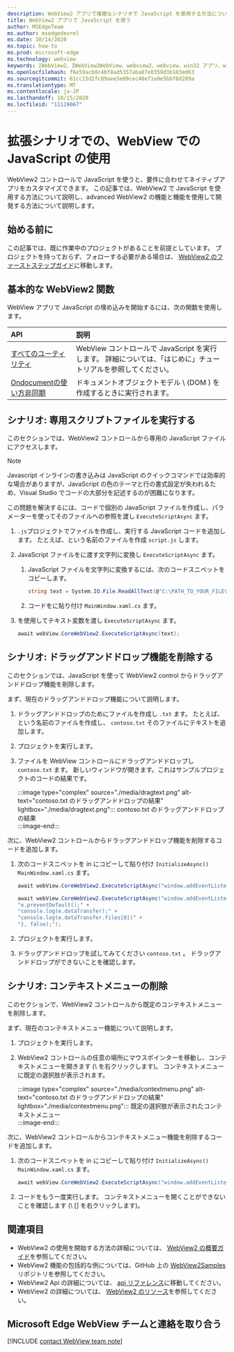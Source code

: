 ```yaml
---
description: WebView2 アプリで複雑なシナリオで JavaScript を使用する方法について説明します。
title: WebView2 アプリで JavaScript を使う
author: MSEdgeTeam
ms.author: msedgedevrel
ms.date: 10/14/2020
ms.topic: how-to
ms.prod: microsoft-edge
ms.technology: webview
keywords: IWebView2、IWebView2WebView、webview2、webview、win32 アプリ、win32、edge、ICoreWebView2、ICoreWebView2Host、browser control、edge html
ms.openlocfilehash: f6e59acb0c4bf8ad5357aba87e0359d3b103ed63
ms.sourcegitcommit: 61cc15d2fc89aee3e09cec48ef1e0e5bbf8d289a
ms.translationtype: MT
ms.contentlocale: ja-JP
ms.lasthandoff: 10/15/2020
ms.locfileid: "11119067"
---
```

# 拡張シナリオでの、WebView での JavaScript の使用  

WebView2 コントロールで JavaScript を使うと、要件に合わせてネイティブアプリをカスタマイズできます。  この記事では、WebView2 で JavaScript を使用する方法について説明し、advanced WebView2 の機能と機能を使用して開発する方法について説明します。  

## 始める前に  

この記事では、既に作業中のプロジェクトがあることを前提としています。  プロジェクトを持っておらず、フォローする必要がある場合は、 [WebView2 のファーストステップガイド][Webview2GettingstartedWpf]に移動します。  

## 基本的な WebView2 関数  

WebView アプリで JavaScript の埋め込みを開始するには、次の関数を使用します。  

| API  | 説明  |
|:--- |:--- |  
| [すべてのユーティリティ][Webview2ReferenceWpf09515MicrosoftWebExecutescriptasync] | WebView コントロールで JavaScript を実行します。 詳細については、「はじめに」チュートリアルを参照してください。 |
| [Ondocumentの使い方非同期][Webview2ReferenceWin3209538Icorewebview2Addscripttoexecuteondocumentcreated] | ドキュメントオブジェクトモデル \ (DOM \) を作成するときに実行されます。 |
      
## シナリオ: 専用スクリプトファイルを実行する  

このセクションでは、WebView2 コントロールから専用の JavaScript ファイルにアクセスします。  

> [!NOTE]
> Javascript インラインの書き込みは JavaScript のクイックコマンドでは効率的な場合がありますが、JavaScript の色のテーマと行の書式設定が失われるため、Visual Studio でコードの大部分を記述するのが困難になります。  

この問題を解決するには、コードで個別の JavaScript ファイルを作成し、パラメーターを使ってそのファイルへの参照を渡し `ExecuteScriptAsync` ます。  

1.  `.js`プロジェクトでファイルを作成し、実行する JavaScript コードを追加します。  たとえば、という名前のファイルを作成 `script.js` します。  
1.  JavaScript ファイルをに渡す文字列に変換し `ExecuteScriptAsync` ます。  
    1.  JavaScript ファイルを文字列に変換するには、次のコードスニペットをコピーします。  
        
        ```csharp
        string text = System.IO.File.ReadAllText(@"C:\PATH_TO_YOUR_FILE\script.js");
        ```  
        
    1.  コードをに貼り付け `MainWindow.xaml.cs` ます。  
1.  を使用してテキスト変数を渡し `ExecuteScriptAsync` ます。  
    
    ```csharp
    await webView.CoreWebView2.ExecuteScriptAsync(text);
    ```  

## シナリオ: ドラッグアンドドロップ機能を削除する  

このセクションでは、JavaScript を使って WebView2 control からドラッグアンドドロップ機能を削除します。  

まず、現在のドラッグアンドドロップ機能について説明します。  

1.  ドラッグアンドドロップのためにファイルを作成し `.txt` ます。  たとえば、という名前のファイルを作成し、 `contoso.txt` そのファイルにテキストを追加します。  
1.  プロジェクトを実行します。  
1.  ファイルを WebView コントロールにドラッグアンドドロップし `contoso.txt` ます。  新しいウィンドウが開きます。これはサンプルプロジェクトのコードの結果です。  
    
    :::image type="complex" source="./media/dragtext.png" alt-text="contoso.txt のドラッグアンドドロップの結果" lightbox="./media/dragtext.png":::
       contoso.txt のドラッグアンドドロップの結果  
    :::image-end:::  

次に、WebView2 コントロールからドラッグアンドドロップ機能を削除するコードを追加します。  

1.  次のコードスニペットを in にコピーして貼り付け `InitializeAsync()` `MainWindow.xaml.cs` ます。   
            
    ```csharp   
    await webView.CoreWebView2.ExecuteScriptAsync("window.addEventListener('dragover',function(e){e.preventDefault();},false);");
    
    await webView.CoreWebView2.ExecuteScriptAsync("window.addEventListener('drop',function(e){" +
    "e.preventDefault();" +
    "console.log(e.dataTransfer);" +
    "console.log(e.dataTransfer.files[0])" +
    "}, false);");
    ```  
          
1.  プロジェクトを実行します。  
1.  ドラッグアンドドロップを試してみてください `contoso.txt` 。  ドラッグアンドドロップができないことを確認します。  

## シナリオ: コンテキストメニューの削除  

このセクションで、WebView2 コントロールから既定のコンテキストメニューを削除します。  

まず、現在のコンテキストメニュー機能について説明します。  

1.  プロジェクトを実行します。  
1.  WebView2 コントロールの任意の場所にマウスポインターを移動し、コンテキストメニューを開きます (\ を右クリックします)。  コンテキストメニューに既定の選択肢が表示されます。  
    
    :::image type="complex" source="./media/contextmenu.png" alt-text="contoso.txt のドラッグアンドドロップの結果" lightbox="./media/contextmenu.png":::
       既定の選択肢が表示されたコンテキストメニュー  
    :::image-end:::  
    
次に、WebView2 コントロールからコンテキストメニュー機能を削除するコードを追加します。  

1.  次のコードスニペットを in にコピーして貼り付け `InitializeAsync()` `MainWindow.xaml.cs` ます。    
        
    ```csharp   
    await webView.CoreWebView2.ExecuteScriptAsync("window.addEventListener('contextmenu', window => {window.preventDefault();});");
    ```  

1.  コードをもう一度実行します。  コンテキストメニューを開くことができないことを確認します (\ [\] を右クリックします)。  
   
## 関連項目  

*   WebView2 の使用を開始する方法の詳細については、 [WebView2 の概要ガイド][Webview2MainGettingStarted]を参照してください。  
*   WebView2 機能の包括的な例については、GitHub 上の [WebView2Samples][GithubMicrosoftedgeWebview2samples] リポジトリを参照してください。  
*   WebView2 Api の詳細については、 [api リファレンス][Webview2ApiReference]に移動してください。  
*   WebView2 の詳細については、 [WebView2 のリソース][Webview2MainNextSteps]を参照してください。  

## Microsoft Edge WebView チームと連絡を取り合う  

[!INCLUDE [contact WebView team note](../includes/contact-webview-team-note.md)]  

<!-- links -->  

[DevtoolsGuideChromiumMain]: ../../devtools-guide-chromium.md "Microsoft Edge (Chromium) 開発者ツール |Microsoft ドキュメント"  


[Webview2ApiReference]: ../webview2-api-reference.md "Microsoft Edge WebView2 API リファレンス |Microsoft ドキュメント"  
[Webview2GettingstartedWpf]: ../gettingstarted/wpf.md "WPF での WebView2 の概要 (プレビュー) |Microsoft ドキュメント"  
[Webview2MainGettingStarted]: ../index.md#getting-started "はじめに-Microsoft Edge WebView2 の概要 (プレビュー) |Microsoft ドキュメント"  
[Webview2MainNextSteps]: ../index.md#next-steps "次の手順-Microsoft Edge WebView2 の概要 (プレビュー) |Microsoft ドキュメント"  
[Webview2ReferenceWin3209538Icorewebview2Addscripttoexecuteondocumentcreated]: ../reference/win32/0-9-538/icorewebview2.md#addscripttoexecuteondocumentcreated "AddScriptToExecuteOnDocumentCreated-0.9.579 ICoreWebView2 |Microsoft ドキュメント"  
[Webview2ReferenceWpf09515MicrosoftWebExecutescriptasync]: ../reference/wpf/0-9-515/microsoft-web-webview2-wpf-webview2.md#executescriptasync "WebView2 クラス | WebView2 クラスの場合は、このサイトをお選びください。Microsoft ドキュメント"  

[GithubMicrosoftedgeWebview2samples]: https://github.com/MicrosoftEdge/WebView2Samples "WebView2 サンプル-MicrosoftEdge/WebView2Samples |GitHub"  
